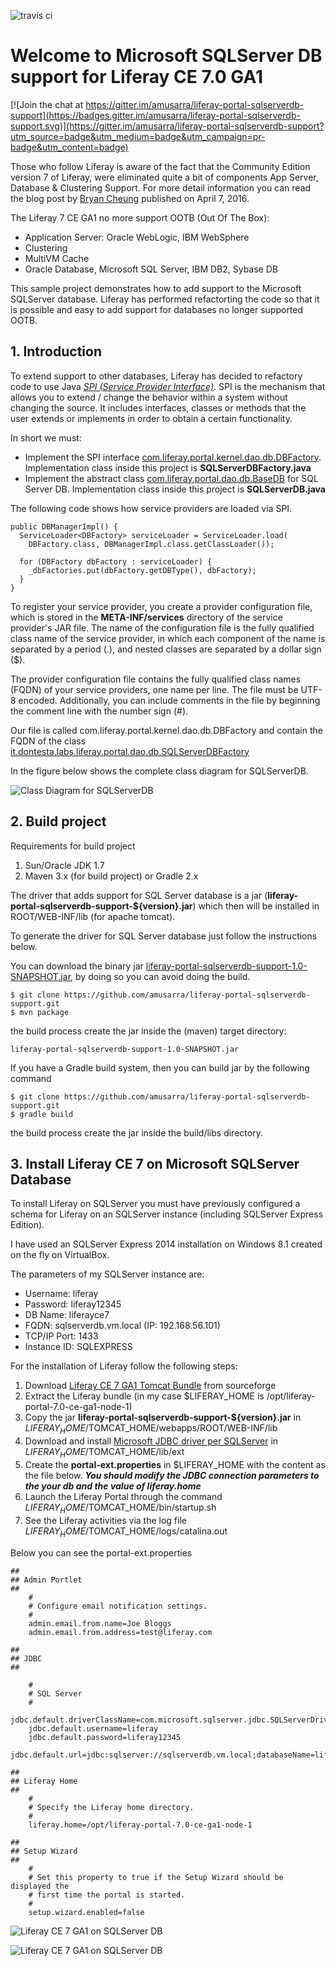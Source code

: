 ![travis ci](https://travis-ci.org/amusarra/liferay-portal-sqlserverdb-support.svg?branch=master)

# Welcome to Microsoft SQLServer DB support for Liferay CE 7.0 GA1

[![Join the chat at https://gitter.im/amusarra/liferay-portal-sqlserverdb-support](https://badges.gitter.im/amusarra/liferay-portal-sqlserverdb-support.svg)](https://gitter.im/amusarra/liferay-portal-sqlserverdb-support?utm_source=badge&utm_medium=badge&utm_campaign=pr-badge&utm_content=badge)

Those who follow Liferay is aware of the fact that the Community Edition version 7 of Liferay, were eliminated quite a bit of components App Server, Database & Clustering Support. For more detail information you can read the blog post by [Bryan Cheung]( https://www.liferay.com/it/web/bryan.cheung/blog/-/blogs/liferay-portal-7-ce-app-server-database-clustering-support) published on April 7, 2016.

The Liferay 7 CE GA1 no more support OOTB (Out Of The Box):
* Application Server: Oracle WebLogic, IBM WebSphere
* Clustering
* MultiVM Cache
* Oracle Database, Microsoft SQL Server, IBM DB2, Sybase DB

This sample project demonstrates how to add support to the Microsoft SQLServer database. Liferay has performed refactorting the code so that it is possible and easy to add support for databases no longer supported OOTB.

## 1. Introduction
To extend support to other databases, Liferay has decided to refactory code to use Java [*SPI (Service Provider Interface)*](https://docs.oracle.com/javase/tutorial/sound/SPI-intro.html). SPI is the mechanism that allows you to extend / change the behavior within a system without changing the source. It includes interfaces, classes or methods that the user extends or implements in order to obtain a certain functionality.

In short we must:
* Implement the SPI interface [com.liferay.portal.kernel.dao.db.DBFactory](https://github.com/liferay/liferay-portal/blob/2960360870ae69360861a720136e082a06c5548f/portal-kernel/src/com/liferay/portal/kernel/dao/db/DBFactory.java). Implementation class inside this project is **SQLServerDBFactory.java**
* Implement the abstract class [com.liferay.portal.dao.db.BaseDB](https://github.com/liferay/liferay-portal/blob/master/portal-impl/src/com/liferay/portal/dao/db/BaseDB.java) for SQL Server DB. Implementation class inside this project is **SQLServerDB.java**

The following code shows how service providers are loaded via SPI.
```
public DBManagerImpl() {
  ServiceLoader<DBFactory> serviceLoader = ServiceLoader.load(
    DBFactory.class, DBManagerImpl.class.getClassLoader());

  for (DBFactory dbFactory : serviceLoader) {
    _dbFactories.put(dbFactory.getDBType(), dbFactory);
  }
}
```
To register your service provider, you create a provider configuration file, which is stored in the **META-INF/services** directory of the service provider's JAR file. The name of the configuration file is the fully qualified class name of the service provider, in which each component of the name is separated by a period (.), and nested classes are separated by a dollar sign ($).

The provider configuration file contains the fully qualified class names (FQDN) of your service providers, one name per line. The file must be UTF-8 encoded. Additionally, you can include comments in the file by beginning the comment line with the number sign (#).

Our file is called com.liferay.portal.kernel.dao.db.DBFactory and contain the FQDN of the class [it.dontesta.labs.liferay.portal.dao.db.SQLServerDBFactory](https://github.com/amusarra/liferay-portal-sqlserverdb-support/blob/master/src/main/java/it/dontesta/labs/liferay/portal/dao/db/SQLServerDBFactory.java)


In the figure below shows the complete class diagram for SQLServerDB.

![Class Diagram for SQLServerDB](http://www.dontesta.it/blog/wp-content/uploads/2014/02/SQLServerDB.png)

## 2. Build project
Requirements for build project
1. Sun/Oracle JDK 1.7
2. Maven 3.x (for build project) or Gradle 2.x

The driver that adds support for SQL Server database is a jar (**liferay-portal-sqlserverdb-support-${version}.jar**) which then will be installed in ROOT/WEB-INF/lib (for apache tomcat).

To generate the driver for SQL Server database just follow the instructions below.

You can download the binary jar [liferay-portal-sqlserverdb-support-1.0-SNAPSHOT.jar](https://github.com/amusarra/liferay-portal-sqlserverdb-support/releases/download/v1.0/liferay-portal-sqlserverdb-support-1.0-SNAPSHOT.jar), by doing so you can avoid doing the build.

```
$ git clone https://github.com/amusarra/liferay-portal-sqlserverdb-support.git
$ mvn package
```

the build process create the jar inside the (maven) target directory:

```
liferay-portal-sqlserverdb-support-1.0-SNAPSHOT.jar
```

If you have a Gradle build system, then you can build jar by the following command

```
$ git clone https://github.com/amusarra/liferay-portal-sqlserverdb-support.git
$ gradle build
```

the build process create the jar inside the build/libs directory.

## 3. Install Liferay CE 7 on Microsoft SQLServer Database

To install Liferay on SQLServer you must have previously configured a schema for Liferay on an SQLServer instance (including SQLServer Express Edition).

I have used an SQLServer Express 2014 installation on Windows 8.1 created on the fly on VirtualBox.

The parameters of my SQLServer instance are:
* Username: liferay
* Password: liferay12345
* DB Name: liferayce7
* FQDN: sqlserverdb.vm.local (IP: 192.168.56.101)
* TCP/IP Port: 1433
* Instance ID: SQLEXPRESS

For the installation of Liferay follow the following steps:

1. Download [Liferay CE 7 GA1 Tomcat Bundle](https://sourceforge.net/projects/lportal/files/Liferay%20Portal/7.0.0%20GA1/liferay-portal-tomcat-7.0-ce-ga1-20160331161017956.zip/download) from sourceforge
2. Extract the Liferay bundle (in my case $LIFERAY_HOME is /opt/liferay-portal-7.0-ce-ga1-node-1)
3. Copy the jar **liferay-portal-sqlserverdb-support-${version}.jar** in $LIFERAY_HOME/$TOMCAT_HOME/webapps/ROOT/WEB-INF/lib
4. Download and install [Microsoft JDBC driver per SQLServer](https://msdn.microsoft.com/it-it/library/mt683464.aspx) in $LIFERAY_HOME/$TOMCAT_HOME/lib/ext
5. Create the **portal-ext.properties** in $LIFERAY_HOME with the content as the file below. ***You should modify the JDBC connection parameters to the your db and the value of liferay.home***
6. Launch the Liferay Portal through the command $LIFERAY_HOME/$TOMCAT_HOME/bin/startup.sh
7. See the Liferay activities via the log file $LIFERAY_HOME/$TOMCAT_HOME/logs/catalina.out

Below you can see the portal-ext.properties

```
##
## Admin Portlet
##
    #
    # Configure email notification settings.
    #
    admin.email.from.name=Joe Bloggs
    admin.email.from.address=test@liferay.com

##
## JDBC
##

    #
    # SQL Server
    #
    jdbc.default.driverClassName=com.microsoft.sqlserver.jdbc.SQLServerDriver
    jdbc.default.username=liferay
    jdbc.default.password=liferay12345
    jdbc.default.url=jdbc:sqlserver://sqlserverdb.vm.local;databaseName=liferayce7

##
## Liferay Home
##
    #
    # Specify the Liferay home directory.
    #
    liferay.home=/opt/liferay-portal-7.0-ce-ga1-node-1

##
## Setup Wizard
##
    #
    # Set this property to true if the Setup Wizard should be displayed the
    # first time the portal is started.
    #
    setup.wizard.enabled=false
```

![Liferay CE 7 GA1 on SQLServer DB ](http://www.dontesta.it/blog/wp-content/uploads/2014/02/Liferay7CEOnSQLServerDB.png)

![Liferay CE 7 GA1 on SQLServer DB ](http://www.dontesta.it/blog/wp-content/uploads/2014/02/Liferay7CEOnSQLServerDB_1.png)
